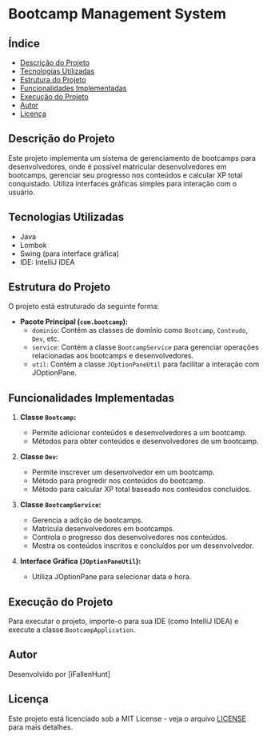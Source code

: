 # Bootcamp Management System

## Índice
- [Descrição do Projeto](#descrição-do-projeto)
- [Tecnologias Utilizadas](#tecnologias-utilizadas)
- [Estrutura do Projeto](#estrutura-do-projeto)
- [Funcionalidades Implementadas](#funcionalidades-implementadas)
- [Execução do Projeto](#execução-do-projeto)
- [Autor](#autor)
- [Licença](#license)

## Descrição do Projeto

Este projeto implementa um sistema de gerenciamento de bootcamps para desenvolvedores, onde é possível matricular
desenvolvedores em bootcamps, gerenciar seu progresso nos conteúdos e calcular XP total conquistado. Utiliza interfaces
gráficas simples para interação com o usuário.

## Tecnologias Utilizadas

- Java
- Lombok
- Swing (para interface gráfica)
- IDE: IntelliJ IDEA

## Estrutura do Projeto

O projeto está estruturado da seguinte forma:

- **Pacote Principal (`com.bootcamp`):**
    - `dominio`: Contém as classes de domínio como `Bootcamp`, `Conteudo`, `Dev`, etc.
    - `service`: Contém a classe `BootcampService` para gerenciar operações relacionadas aos bootcamps e
      desenvolvedores.
    - `util`: Contém a classe `JOptionPaneUtil` para facilitar a interação com JOptionPane.

## Funcionalidades Implementadas

1. **Classe `Bootcamp`:**
    - Permite adicionar conteúdos e desenvolvedores a um bootcamp.
    - Métodos para obter conteúdos e desenvolvedores de um bootcamp.

2. **Classe `Dev`:**
    - Permite inscrever um desenvolvedor em um bootcamp.
    - Método para progredir nos conteúdos do bootcamp.
    - Método para calcular XP total baseado nos conteúdos concluídos.

3. **Classe `BootcampService`:**
    - Gerencia a adição de bootcamps.
    - Matricula desenvolvedores em bootcamps.
    - Controla o progresso dos desenvolvedores nos conteúdos.
    - Mostra os conteúdos inscritos e concluídos por um desenvolvedor.

4. **Interface Gráfica (`JOptionPaneUtil`):**
    - Utiliza JOptionPane para selecionar data e hora.

## Execução do Projeto

Para executar o projeto, importe-o para sua IDE (como IntelliJ IDEA) e execute a classe `BootcampApplication`.

## Autor

Desenvolvido por [iFallenHunt]

## Licença

Este projeto está licenciado sob a MIT License - veja o arquivo [LICENSE](LICENSE) para mais detalhes.
